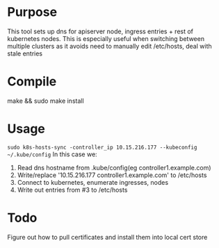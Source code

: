 # Purpose
This tool sets up dns for apiserver node, ingress entries + rest of kubernetes nodes.
This is especially useful when switching between multiple clusters as it avoids need to manually edit /etc/hosts, deal with stale entries 

# Compile
make && sudo make install

# Usage

`sudo k8s-hosts-sync -controller_ip 10.15.216.177 --kubeconfig ~/.kube/config`
In this case we:
1. Read dns hostname from .kube/config(eg controller1.example.com)
2. Write/replace '10.15.216.177 controller1.example.com' to /etc/hosts
3. Connect to kubernetes, enumerate ingresses, nodes
4. Write out entries from #3 to /etc/hosts

# Todo
Figure out how to pull certificates and install them into local cert store